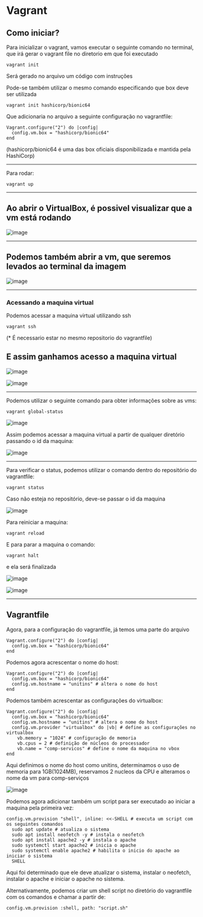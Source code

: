 # Vagrant


## Como iniciar?
Para inicializar o vagrant, vamos executar o seguinte comando no terminal, que irá gerar o vagrant file no diretorio em que foi executado
```
vagrant init
```


Será gerado no arquivo um código com instruções


Pode-se também utilizar o mesmo comando especificando que box deve ser utilizada
```
vagrant init hashicorp/bionic64
```



Que adicionaria no arquivo a seguinte configuração no vagrantfile:
```
Vagrant.configure("2") do |config|
  config.vm.box = "hashicorp/bionic64"
end
```
(hashicorp/bionic64 é uma das box oficiais disponibilizada e mantida pela HashiCorp)


---

Para rodar:
```
vagrant up
```

---
Ao abrir o VirtualBox, é possivel visualizar que a vm está rodando
---
![image](https://github.com/user-attachments/assets/6196845d-e242-4c4e-9671-b90ad7089cae)

---
Podemos também abrir a vm, que seremos levados ao terminal da imagem
---
![image](https://github.com/user-attachments/assets/0e05f573-3760-4459-a192-175167957072)

---
### Acessando a maquina virtual
Podemos acessar a maquina virtual utilizando ssh
```
vagrant ssh
```
(* É necessario estar no mesmo repositorio do vagrantfile)

E assim ganhamos acesso a maquina virtual
---
![image](https://github.com/user-attachments/assets/12d58835-de16-420a-82de-381485f2dd95)

![image](https://github.com/user-attachments/assets/1ff39ccf-05a0-40ac-bf32-c4be9cc46167)

---

Podemos utilizar o seguinte comando para obter informações sobre as vms:
```
vagrant global-status
```
![image](https://github.com/user-attachments/assets/bf08cc3e-49a5-43d7-a9df-29ef3bc687ef)

Assim podemos acessar a maquina virtual a partir de qualquer diretório passando o id da maquina:

![image](https://github.com/user-attachments/assets/9dd97c05-d25e-4481-b1f4-acf6052edeb8)

---

Para verificar o status, podemos utilizar o comando dentro do repositório do vagrantfile:
```
vagrant status
```

Caso não esteja no repositório, deve-se passar o id da maquina

![image](https://github.com/user-attachments/assets/bd7f986a-0159-401b-bfe5-6005e826c141)

Para reiniciar a maquina:
```
vagrant reload
```

E para parar a maquina o comando:
```
vagrant halt
```

e ela será finalizada

![image](https://github.com/user-attachments/assets/30f16866-2ef8-4c50-bf0b-2593bf706684)

![image](https://github.com/user-attachments/assets/67f05887-f36c-4ac4-a2c5-cd70ff2a9f07)

---

## Vagrantfile

Agora, para a configuração do vagrantfile, já temos uma parte do arquivo
```
Vagrant.configure("2") do |config|
  config.vm.box = "hashicorp/bionic64"
end
```

Podemos agora acrescentar o nome do host:

```
Vagrant.configure("2") do |config|
  config.vm.box = "hashicorp/bionic64"
  config.vm.hostname = "unitins" # altera o nome do host
end
```

Podemos também acrescentar as configurações do virtualbox:
```
Vagrant.configure("2") do |config|
  config.vm.box = "hashicorp/bionic64"
  config.vm.hostname = "unitins" # altera o nome do host
  config.vm.provider "virtualbox" do |vb| # define as configurações no virtualbox
    vb.memory = "1024" # configuração de memoria
    vb.cpus = 2 # definição de núcleos do processador
    vb.name = "comp-servicos" # define o nome da maquina no vbox
end
```

Aqui definimos o nome do host como unitins, determinamos o uso de memoria para 1GB(1024MB), reservamos 2 nucleos da CPU e alteramos o nome da vm para comp-serviços

![image](https://github.com/user-attachments/assets/260885de-ed9f-4991-8569-60b73c6fd4a6)

Podemos agora adicionar também um script para ser executado ao iniciar a maquina pela primeira vez:
```
config.vm.provision "shell", inline: <<-SHELL # executa um script com os seguintes comandos
  sudo apt update # atualiza o sistema
  sudo apt install neofetch -y # instala o neofetch
  sudo apt install apache2 -y # instala o apache
  sudo systemctl start apache2 # inicia o apache
  sudo systemctl enable apache2 # habilita o inicio do apache ao iniciar o sistema
  SHELL
```
Aqui foi determinado que ele deve atualizar o sistema, instalar o neofetch, instalar o apache e iniciar o apache no sistema.

Alternativamente, podemos criar um shell script no diretório do vagrantfile com os comandos e chamar a partir de:
```
config.vm.provision :shell, path: "script.sh"
```
